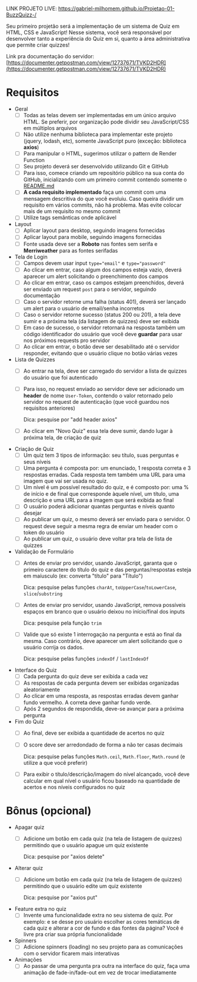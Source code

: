 LINK PROJETO LIVE: https://gabriel-milhomem.github.io/Projetao-01-BuzzQuizz-/

Seu primeiro projetão será a implementação de um sistema de Quiz em HTML, CSS e JavaScript! Nesse sistema, você será responsável por desenvolver tanto a experiência do Quiz em si, quanto a área administrativa que permite criar quizzes!

Link pra documentação do servidor: [https://documenter.getpostman.com/view/12737671/TVKD2HDR](https://documenter.getpostman.com/view/12737671/TVKD2HDR)

# Requisitos

- Geral
    - [ ]  Todas as telas devem ser implementadas em um único arquivo HTML. Se preferir, por organização pode dividir seu JavaScript/CSS em múltiplos arquivos
    - [ ]  Não utilize nenhuma biblioteca para implementar este projeto (jquery, lodash, etc), somente JavaScript puro (exceção: biblioteca **axios**)
    - [ ]  Para manipular o HTML, sugerimos utilizar o pattern de Render Function
    - [ ]  Seu projeto deverá ser desenvolvido utilizando Git e GitHub
    - [ ]  Para isso, comece criando um repositório público na sua conta do GitHub, inicializando com um primeiro commit contendo somente o [README.md](http://readme.md)
    - [ ]  **A cada requisito implementado** faça um commit com uma mensagem descritiva do que você evoluiu. Caso queira dividir um requisito em vários commits, não há problema. Mas evite colocar mais de um requisito no mesmo commit
    - [ ]  Utilize tags semânticas onde aplicável
- Layout
    - [ ]  Aplicar layout para desktop, seguindo imagens fornecidas
    - [ ]  Aplicar layout para mobile, seguindo imagens fornecidas
    - [ ]  Fonte usada deve ser a **Roboto** nas fontes sem serifa e **Merriweather** para as fontes serifadas
- Tela de Login
    - [ ]  Campos devem usar input `type="email"` e `type="password"`
    - [ ]  Ao clicar em entrar, caso algum dos campos esteja vazio, deverá aparecer um alert solicitando o preenchimento dos campos
    - [ ]  Ao clicar em entrar, caso os campos estejam preenchidos, deverá ser enviado um request `post` para o servidor, seguindo documentação
    - [ ]  Caso o servidor retorne uma falha (status 401), deverá ser lançado um alert para o usuário de email/senha incorretos
    - [ ]  Caso o servidor retorne sucesso (status 200 ou 201), a tela deve sumir e a próxima tela (da listagem de quizzes) deve ser exibida
    - [ ]  Em caso de sucesso, o servidor retornará na resposta também um código identificador do usuário que você deve **guardar** para usar nos próximos requests pro servidor
    - [ ]  Ao clicar em entrar, o botão deve ser desabilitado até o servidor responder, evitando que o usuário clique no botão várias vezes
- Lista de Quizzes
    - [ ]  Ao entrar na tela, deve ser carregado do servidor a lista de quizzes do usuário que foi autenticado
    - [ ]  Para isso, no request enviado ao servidor deve ser adicionado um **header** de nome `User-Token`, contendo o valor retornado pelo servidor no request de autenticação (que você guardou nos requisitos anteriores)

        Dica: pesquise por "add header axios" 

    - [ ]  Ao clicar em "Novo Quiz" essa tela deve sumir, dando lugar à próxima tela, de criação de quiz
- Criação de Quiz
    - [ ]  Um quiz tem 3 tipos de informação: seu título, suas perguntas e seus níveis
    - [ ]  Uma pergunta é composta por: um enunciado, 1 resposta correta e 3 respostas erradas. Cada resposta tem também uma URL para uma imagem que vai ser usada no quiz.
    - [ ]  Um nível é um possível resultado do quiz, e é composto por: uma % de início e de final que corresponde àquele nível, um título, uma descrição e uma URL para a imagem que será exibida ao final
    - [ ]  O usuário poderá adicionar quantas perguntas e níveis quanto desejar
    - [ ]  Ao publicar um quiz, o mesmo deverá ser enviado para o servidor. O request deve seguir a mesma regra de enviar um header com o token do usuário
    - [ ]  Ao publicar um quiz, o usuário deve voltar pra tela de lista de quizzes
- Validação de Formulário
    - [ ]  Antes de enviar pro servidor, usando JavaScript, garanta que o primeiro caractere do título do quiz e das perguntas/respostas esteja em maíusculo (ex: converta "título" para "Título")

        Dica: pesquise pelas funções `charAt`, `toUpperCase`/`toLowerCase`, `slice`/`substring`

    - [ ]  Antes de enviar pro servidor, usando JavaScript, remova possíveis espaços em branco que o usuário deixou no início/final dos inputs

        Dica: pesquise pela função `trim`

    - [ ]  Valide que só existe 1 interrogação na pergunta e está ao final da mesma. Caso contrário, deve aparecer um alert solicitando que o usuário corrija os dados.

        Dica: pesquise pelas funções `indexOf` / `lastIndexOf`

- Interface do Quiz
    - [ ]  Cada pergunta do quiz deve ser exibida a cada vez
    - [ ]  As respostas de cada pergunta devem ser exibidas organizadas aleatoriamente
    - [ ]  Ao clicar em uma resposta, as respostas erradas devem ganhar fundo vermelho. A correta deve ganhar fundo verde.
    - [ ]  Após 2 segundos de respondida, deve-se avançar para a próxima pergunta
- Fim do Quiz
    - [ ]  Ao final, deve ser exibida a quantidade de acertos no quiz
    - [ ]  O score deve ser arredondado de forma a não ter casas decimais

        Dica: pesquise pelas funções `Math.ceil`, `Math.floor`, `Math.round` (e utilize a que você preferir)

    - [ ]  Para exibir o título/descrição/imagem do nível alcançado, você deve calcular em qual nível o usuário ficou baseado na quantidade de acertos e nos níveis configurados no quiz

# Bônus (opcional)

- Apagar quiz
    - [ ]  Adicione um botão em cada quiz (na tela de listagem de quizzes) permitindo que o usuário apague um quiz existente

        Dica: pesquise por "axios delete"

- Alterar quiz
    - [ ]  Adicione um botão em cada quiz (na tela de listagem de quizzes) permitindo que o usuário edite um quiz existente

        Dica: pesquise por "axios put"

- Feature extra no quiz
    - [ ]  Invente uma funcionalidade extra no seu sistema de quiz. Por exemplo: e se desse pro usuário escolher as cores temáticas de cada quiz e alterar a cor de fundo e das fontes da página? Você é livre pra criar sua própria funcionalidade
- Spinners
    - [ ]  Adicione spinners (loading) no seu projeto para as comunicações com o servidor ficarem mais interativas
- Animações
    - [ ]  Ao passar de uma pergunta pra outra na interface do quiz, faça uma animação de fade-in/fade-out em vez de trocar imediatamente
